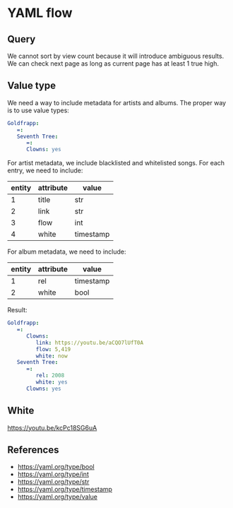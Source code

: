 YAML flow
=========

Query
-----

We cannot sort by view count because it will introduce ambiguous results. We
can check next page as long as current page has at least 1 true high.

Value type
----------

We need a way to include metadata for artists and albums. The proper way is to
use value types:

~~~yml
Goldfrapp:
   =:
   Seventh Tree:
      =:
      Clowns: yes
~~~

For artist metadata, we include blacklisted and whitelisted songs. For each
entry, we need to include:

entity | attribute | value
-------|-----------|------
1      | title     | str
2      | link      | str
3      | flow      | int
4      | white     | timestamp

For album metadata, we need to include:

entity | attribute | value
-------|-----------|----------
1      | rel       | timestamp
2      | white     | bool

Result:

~~~yml
Goldfrapp:
   =:
      Clowns:
         link: https://youtu.be/aCQO7lUfT0A
         flow: 5,419
         white: now
   Seventh Tree:
      =:
         rel: 2008
         white: yes
      Clowns: yes
~~~

White
-----

https://youtu.be/kcPc18SG6uA

References
----------

- https://yaml.org/type/bool
- https://yaml.org/type/int
- https://yaml.org/type/str
- https://yaml.org/type/timestamp
- https://yaml.org/type/value
